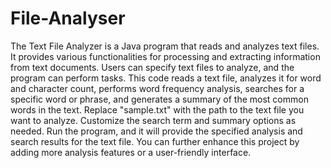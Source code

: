# File-Analyser
The Text File Analyzer is a Java program that reads and analyzes text files. It provides various functionalities for processing and extracting information from text documents. Users can specify text files to analyze, and the program can perform tasks.
This code reads a text file, analyzes it for word and character count, performs word frequency analysis, searches for a specific word or phrase, and generates a summary of the most common words in the text.
Replace "sample.txt" with the path to the text file you want to analyze.
Customize the search term and summary options as needed.
Run the program, and it will provide the specified analysis and search results for the text file.
You can further enhance this project by adding more analysis features or a user-friendly interface.
